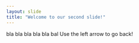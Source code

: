 ```yaml
---
layout: slide
title: "Welcome to our second slide!"
---
```

bla bla bla bla bla bal
Use the left arrow to go back!
